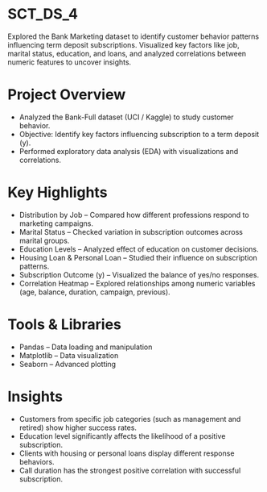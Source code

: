 # SCT_DS_4
Explored the Bank Marketing dataset to identify customer behavior patterns influencing term deposit subscriptions. Visualized key factors like job, marital status, education, and loans, and analyzed correlations between numeric features to uncover insights.
# Project Overview
- Analyzed the Bank-Full dataset (UCI / Kaggle) to study customer behavior.
- Objective: Identify key factors influencing subscription to a term deposit (y).
- Performed exploratory data analysis (EDA) with visualizations and correlations.
# Key Highlights
- Distribution by Job – Compared how different professions respond to marketing campaigns.
- Marital Status – Checked variation in subscription outcomes across marital groups.
- Education Levels – Analyzed effect of education on customer decisions.
- Housing Loan & Personal Loan – Studied their influence on subscription patterns.
- Subscription Outcome (y) – Visualized the balance of yes/no responses.
- Correlation Heatmap – Explored relationships among numeric variables (age, balance, duration, campaign, previous).
# Tools & Libraries
- Pandas – Data loading and manipulation
- Matplotlib – Data visualization
- Seaborn – Advanced plotting
# Insights
- Customers from specific job categories (such as management and retired) show higher success rates.
- Education level significantly affects the likelihood of a positive subscription.
- Clients with housing or personal loans display different response behaviors.
- Call duration has the strongest positive correlation with successful subscription.
